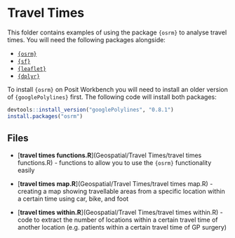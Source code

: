 # Travel Times

This folder contains examples of using the package `{osrm}` to analyse travel times. You will need the following packages alongside:

-   [`{osrm}`](https://cran.r-project.org/package=osrm)
-   [`{sf}`](https://r-spatial.github.io/sf/)
-   [`{leaflet}`](https://rstudio.github.io/leaflet/)
-   [`{dplyr}`](https://dplyr.tidyverse.org/)

To install `{osrm}` on Posit Workbench you will need to install an older version of `{googlePolylines}` first. The following code will install both packages:

```r
devtools::install_version("googlePolylines", "0.8.1")
install.packages("osrm")
```
## Files

-   [**travel times functions.R**](Geospatial/Travel Times/travel times functions.R) - functions to allow you to use the `{osrm}` functionality easily

-   [**travel times map.R**](Geospatial/Travel Times/travel times map.R) - creating a map showing travellable areas from a specific location within a certain time using car, bike, and foot

-   [**travel times within.R**](Geospatial/Travel Times/travel times within.R) - code to extract the number of locations within a certain travel time of another location (e.g. patients within a certain travel time of GP surgery)

